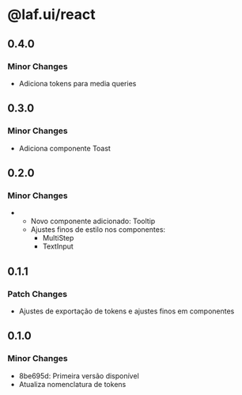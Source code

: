 # @laf.ui/react

## 0.4.0

### Minor Changes

- Adiciona tokens para media queries

## 0.3.0

### Minor Changes

- Adiciona componente Toast

## 0.2.0

### Minor Changes

- - Novo componente adicionado: Tooltip
  - Ajustes finos de estilo nos componentes:
    - MultiStep
    - TextInput

## 0.1.1

### Patch Changes

- Ajustes de exportação de tokens e ajustes finos em componentes

## 0.1.0

### Minor Changes

- 8be695d: Primeira versão disponível
- Atualiza nomenclatura de tokens
